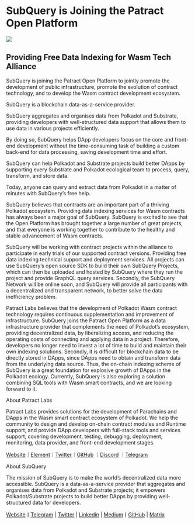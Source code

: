 # SubQuery is Joining the Patract Open Platform

![](https://miro.medium.com/max/1400/0*0inUQ8U1g9auTjfU)

## **Providing Free Data Indexing for Wasm Tech Alliance**

SubQuery is joining the Patract Open Platform to jointly promote the development of public infrastructure, promote the evolution of contract technology, and to develop the Wasm contract development ecosystem.

SubQuery is a blockchain data-as-a-service provider.

SubQuery aggregates and organises data from Polkadot and Substrate, providing developers with well-structured data support that allows them to use data in various projects efficiently.

By doing so, SubQuery helps DApp developers focus on the core and front-end development without the time-consuming task of building a custom back-end for data processing, saving development time and effort.

SubQuery can help Polkadot and Substrate projects build better DApps by supporting every Substrate and Polkadot ecological team to process, query, transform, and store data.

Today, anyone can query and extract data from Polkadot in a matter of minutes with SubQuery’s free help.

SubQuery believes that contracts are an important part of a thriving Polkadot ecosystem. Providing data indexing services for Wasm contracts has always been a major goal of SubQuery. SubQuery is excited to see that the Open Platform has brought together a large number of great projects, and that everyone is working together to contribute to the healthy and stable advancement of Wasm contracts.

SubQuery will be working with contract projects within the alliance to participate in early trials of our supported contract versions. Providing free data indexing technical support and deployment services. All projects can use SubQuery’s open source SDK to build their own SubQuery Projects, which can then be uploaded and hosted by SubQuery where they run the project and provide GraphQL query services. Secondly, the SubQuery Network will be online soon, and SubQuery will provide all participants with a decentralized and transparent network, to better solve the data inefficiency problem.

Patract Labs believes that the development of Polkadot Wasm contract technology requires continuous supplementation and improvement of infrastructure. SubQuery joins the Patract Open Platform as a data infrastructure provider that complements the need of Polkadot’s ecosystem, providing decentralized data, by liberalizing access, and reducing the operating costs of connecting and applying data in a project. Therefore, developers no longer need to invest a lot of time to build and maintain their own indexing solutions. Secondly, it is difficult for blockchain data to be directly stored in DApps, since DApps need to obtain and transform data from the underlying data source. Thus, the on-chain indexing scheme of SubQuery is a great foundation for explosive growth of DApps in the Polkadot ecology. Currently, SubQuery is also exploring a solution combining SQL tools with Wasm smart contracts, and we are looking forward to it.

About Patract Labs

Patract Labs provides solutions for the development of Parachains and DApps in the Wasm smart contract ecosystem of Polkadot. We help the community to design and develop on-chain contract modules and Runtime support, and provide DApp developers with full-stack tools and services support, covering development, testing, debugging, deployment, monitoring, data provider, and front-end development stages.

[Website](https://patract.io/)｜[Element](https://app.element.io/#/room/#PatractLabsDev:matrix.org)｜[Twitter](https://twitter.com/PatractLabs)｜[GitHub](https://github.com/patractlabs) ｜[Discord](https://discord.gg/yMRMqcAb24) ｜[Telegram](https://t.me/patract)

About SubQuery

The mission of SubQuery is to make the world’s decentralized data more accessible. SubQuery is a data-as-a-service provider that aggregates and organises data from Polkadot and Substrate projects; it empowers Polkadot/Substrate projects to build better DApps by providing well-structured data for developers.

[Website](https://www.subquery.network/)丨[Telegram](https://t.me/subquerynetwork) | [Twitter](https://twitter.com/subquerynetwork) | [Linkedin](https://www.linkedin.com/company/subquery) | [Medium](https://subquery.medium.com/)丨[GitHub](https://github.com/subquery/subql) | [Matrix](https://matrix.to/#/#subquery:matrix.org)